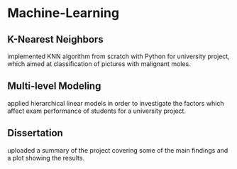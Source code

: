 # Machine-Learning

## K-Nearest Neighbors

implemented KNN algorithm from scratch with Python for university project, which aimed at classification of pictures with malignant moles.

## Multi-level Modeling

applied hierarchical linear models in order to investigate the factors which affect exam performance of students for a university project.

## Dissertation

uploaded a summary of the project covering some of the main findings and a plot showing the results. 
